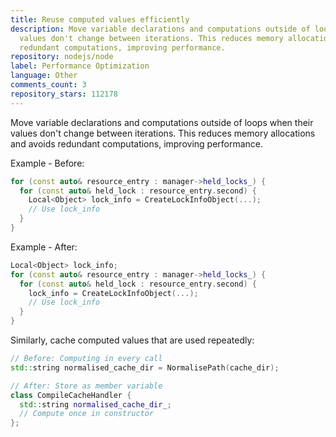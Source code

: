 ```yaml
---
title: Reuse computed values efficiently
description: Move variable declarations and computations outside of loops when their
  values don't change between iterations. This reduces memory allocations and avoids
  redundant computations, improving performance.
repository: nodejs/node
label: Performance Optimization
language: Other
comments_count: 3
repository_stars: 112178
---
```


Move variable declarations and computations outside of loops when their values don't change between iterations. This reduces memory allocations and avoids redundant computations, improving performance.

Example - Before:
```cpp
for (const auto& resource_entry : manager->held_locks_) {
  for (const auto& held_lock : resource_entry.second) {
    Local<Object> lock_info = CreateLockInfoObject(...);
    // Use lock_info
  }
}
```

Example - After:
```cpp
Local<Object> lock_info;
for (const auto& resource_entry : manager->held_locks_) {
  for (const auto& held_lock : resource_entry.second) {
    lock_info = CreateLockInfoObject(...);
    // Use lock_info
  }
}
```

Similarly, cache computed values that are used repeatedly:
```cpp
// Before: Computing in every call
std::string normalised_cache_dir = NormalisePath(cache_dir);

// After: Store as member variable
class CompileCacheHandler {
  std::string normalised_cache_dir_;
  // Compute once in constructor
};
```